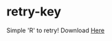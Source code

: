 # retry-key
Simple 'R' to retry!
Download <a href="https://github.com/karlsonmodding/retry-key/releases/download/Mods/RetryMod.dll">Here</a>
